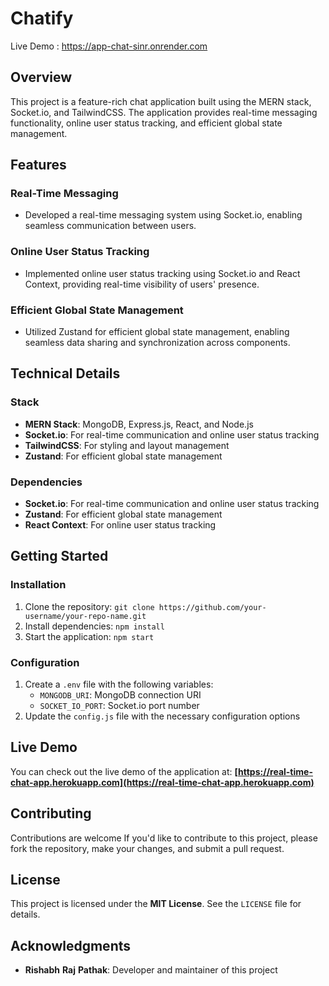 **Chatify**
=============================

Live Demo : https://app-chat-sinr.onrender.com

**Overview**
-----------

This project is a feature-rich chat application built using the MERN stack, Socket.io, and TailwindCSS. The application provides real-time messaging functionality, online user status tracking, and efficient global state management.

**Features**
------------

### Real-Time Messaging

* Developed a real-time messaging system using Socket.io, enabling seamless communication between users.

### Online User Status Tracking

* Implemented online user status tracking using Socket.io and React Context, providing real-time visibility of users' presence.

### Efficient Global State Management

* Utilized Zustand for efficient global state management, enabling seamless data sharing and synchronization across components.

**Technical Details**
--------------------

### Stack

* **MERN Stack**: MongoDB, Express.js, React, and Node.js
* **Socket.io**: For real-time communication and online user status tracking
* **TailwindCSS**: For styling and layout management
* **Zustand**: For efficient global state management

### Dependencies

* **Socket.io**: For real-time communication and online user status tracking
* **Zustand**: For efficient global state management
* **React Context**: For online user status tracking

**Getting Started**
-------------------

### Installation

1. Clone the repository: `git clone https://github.com/your-username/your-repo-name.git`
2. Install dependencies: `npm install`
3. Start the application: `npm start`

### Configuration

1. Create a `.env` file with the following variables:
	* `MONGODB_URI`: MongoDB connection URI
	* `SOCKET_IO_PORT`: Socket.io port number
2. Update the `config.js` file with the necessary configuration options

**Live Demo**
-------------

You can check out the live demo of the application at: **[https://real-time-chat-app.herokuapp.com](https://real-time-chat-app.herokuapp.com)**

**Contributing**
--------------

Contributions are welcome If you'd like to contribute to this project, please fork the repository, make your changes, and submit a pull request.

**License**
---------

This project is licensed under the **MIT License**. See the `LICENSE` file for details.

**Acknowledgments**
----------------

* **Rishabh** **Raj** **Pathak**: Developer and maintainer of this project
